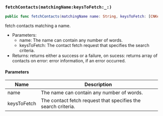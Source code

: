 ### `fetchContacts(matchingName:keysToFetch:_:)`

```swift
public func fetchContacts(matchingName name: String, keysToFetch: [CNKeyDescriptor] = [CNContactVCardSerialization.descriptorForRequiredKeys()], _ completion: @escaping (Result<[CNContact], Error>) -> Void)
```

fetch contacts matching a name.
- Parameters:
  - name: The name can contain any number of words.
  - keysToFetch: The contact fetch request that specifies the search criteria.
- Returns: returns either a success or a failure,
on sucess: returns array of contacts
on error: error information, if an error occurred.

#### Parameters

| Name | Description |
| ---- | ----------- |
| name | The name can contain any number of words. |
| keysToFetch | The contact fetch request that specifies the search criteria. |